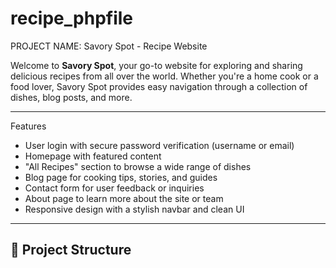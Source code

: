 # recipe_phpfile
PROJECT NAME: Savory Spot - Recipe Website

Welcome to **Savory Spot**, your go-to website for exploring and sharing delicious recipes from all over the world. Whether you're a home cook or a food lover, Savory Spot provides easy navigation through a collection of dishes, blog posts, and more.

---

Features

-  User login with secure password verification (username or email)
-  Homepage with featured content
-  "All Recipes" section to browse a wide range of dishes
-  Blog page for cooking tips, stories, and guides
- Contact form for user feedback or inquiries
- About page to learn more about the site or team
- Responsive design with a stylish navbar and clean UI

---

## 📁 Project Structure

